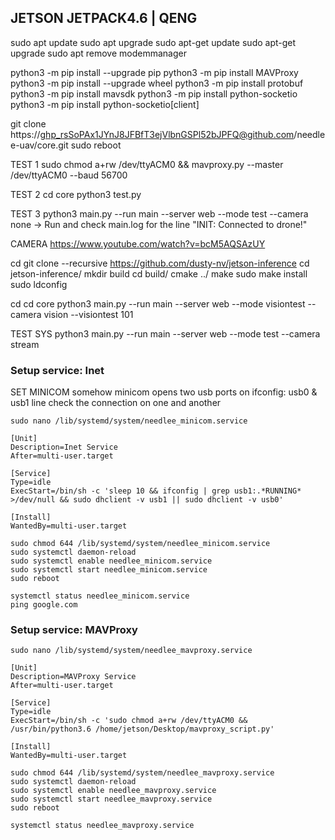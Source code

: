 ## JETSON JETPACK4.6 | QENG 
sudo apt update
sudo apt upgrade
sudo apt-get update
sudo apt-get upgrade
sudo apt remove modemmanager

python3 -m pip install --upgrade pip
python3 -m pip install MAVProxy 
python3 -m pip install --upgrade wheel
python3 -m pip install protobuf
python3 -m pip install mavsdk
python3 -m pip install python-socketio
python3 -m pip install python-socketio[client]

git clone https://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@github.com/needlee-uav/core.git
sudo reboot

TEST 1
sudo chmod a+rw /dev/ttyACM0 && mavproxy.py --master /dev/ttyACM0 --baud 56700

TEST 2
cd core
python3 test.py

TEST 3
python3 main.py --run main --server web --mode test --camera none -> Run and check main.log for the line "INIT: Connected to drone!"


CAMERA
https://www.youtube.com/watch?v=bcM5AQSAzUY

cd 
git clone --recursive https://github.com/dusty-nv/jetson-inference
cd jetson-inference/
mkdir build
cd build/
cmake ../
make
sudo make install
sudo ldconfig

cd 
cd core
python3 main.py --run main --server web --mode visiontest --camera vision --visiontest 101

TEST SYS
python3 main.py --run main --server web --mode test --camera stream


### Setup service: Inet
SET MINICOM
somehow minicom opens two usb ports on ifconfig: usb0 & usb1
line check the connection on one and another

```
sudo nano /lib/systemd/system/needlee_minicom.service
```
```
[Unit]
Description=Inet Service
After=multi-user.target

[Service]
Type=idle
ExecStart=/bin/sh -c 'sleep 10 && ifconfig | grep usb1:.*RUNNING* >/dev/null && sudo dhclient -v usb1 || sudo dhclient -v usb0'

[Install]
WantedBy=multi-user.target
```
```
sudo chmod 644 /lib/systemd/system/needlee_minicom.service
sudo systemctl daemon-reload
sudo systemctl enable needlee_minicom.service
sudo systemctl start needlee_minicom.service
sudo reboot
```

```
systemctl status needlee_minicom.service
ping google.com
```

### Setup service: MAVProxy

```
sudo nano /lib/systemd/system/needlee_mavproxy.service
```
```
[Unit]
Description=MAVProxy Service
After=multi-user.target

[Service]
Type=idle
ExecStart=/bin/sh -c 'sudo chmod a+rw /dev/ttyACM0 && /usr/bin/python3.6 /home/jetson/Desktop/mavproxy_script.py'

[Install]
WantedBy=multi-user.target
```
```
sudo chmod 644 /lib/systemd/system/needlee_mavproxy.service
sudo systemctl daemon-reload
sudo systemctl enable needlee_mavproxy.service
sudo systemctl start needlee_mavproxy.service
sudo reboot
```
```
systemctl status needlee_mavproxy.service
```